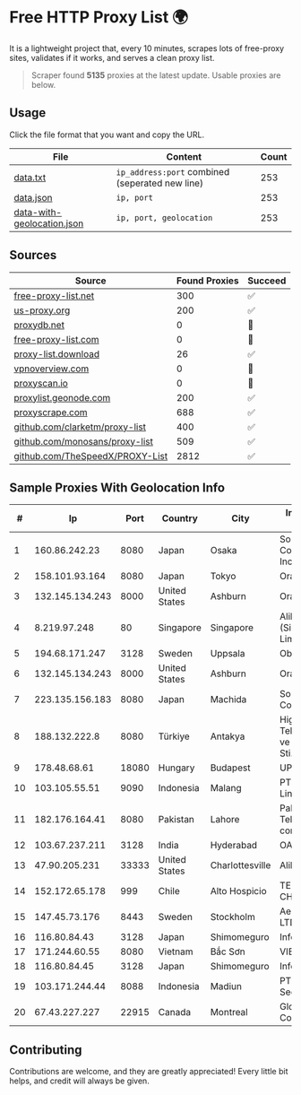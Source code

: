 
# Free HTTP Proxy List 🌍

It is a lightweight project that, every 10 minutes, scrapes lots of free-proxy sites, validates if it works, and serves a clean proxy list.


> Scraper found **5135** proxies at the latest update. Usable proxies are below.

## Usage

Click the file format that you want and copy the URL.


|File|Content|Count|
|----|-------|-----|
|[data.txt](https://raw.githubusercontent.com/themiralay/Proxy-List-World/master/data.txt)|`ip_address:port` combined (seperated new line)|253|
|[data.json](https://raw.githubusercontent.com/themiralay/Proxy-List-World/master/data.json)|`ip, port`|253|
|[data-with-geolocation.json](https://raw.githubusercontent.com/themiralay/Proxy-List-World/master/data-with-geolocation.json)|`ip, port, geolocation`|253|

## Sources

|Source|Found Proxies|Succeed|
|------|-------------|-------|
|[free-proxy-list.net](https://free-proxy-list.net)|300|✅|
|[us-proxy.org](https://www.us-proxy.org)|200|✅|
|[proxydb.net](http://proxydb.net)|0|🚫|
|[free-proxy-list.com](https://free-proxy-list.com/?page=&port=&type%5B%5D=http&type%5B%5D=https&up_time=0&search=Search)|0|🚫|
|[proxy-list.download](https://www.proxy-list.download/HTTP)|26|✅|
|[vpnoverview.com](https://vpnoverview.com/privacy/anonymous-browsing/free-proxy-servers)|0|🚫|
|[proxyscan.io](https://www.proxyscan.io)|0|🚫|
|[proxylist.geonode.com](https://proxylist.geonode.com/api/proxy-list?limit=300&page=1&sort_by=lastChecked&sort_type=desc&protocols=http,https)|200|✅|
|[proxyscrape.com](https://api.proxyscrape.com/v2/?request=displayproxies&protocol=http&timeout=10000&country=all&ssl=all&anonymity=all)|688|✅|
|[github.com/clarketm/proxy-list](https://raw.githubusercontent.com/clarketm/proxy-list/master/proxy-list-raw.txt)|400|✅|
|[github.com/monosans/proxy-list](https://raw.githubusercontent.com/monosans/proxy-list/main/proxies/http.txt)|509|✅|
|[github.com/TheSpeedX/PROXY-List](https://raw.githubusercontent.com/TheSpeedX/PROXY-List/master/http.txt)|2812|✅|


## Sample Proxies With Geolocation Info

|#|Ip|Port|Country|City|Internet Service Provider|
|-|--|----|-------|----|-------------------------|
|1|160.86.242.23|8080|Japan|Osaka|Sony Network Communications Inc|
|2|158.101.93.164|8080|Japan|Tokyo|Oracle Corporation|
|3|132.145.134.243|8000|United States|Ashburn|Oracle Corporation|
|4|8.219.97.248|80|Singapore|Singapore|Alibaba Cloud (Singapore) Private Limited|
|5|194.68.171.247|3128|Sweden|Uppsala|Obenetwork AB|
|6|132.145.134.243|8000|United States|Ashburn|Oracle Corporation|
|7|223.135.156.183|8080|Japan|Machida|So-net Corporation|
|8|188.132.222.8|8080|Türkiye|Antakya|High Speed Telekomunikasyon ve Hab. Hiz. Ltd. Sti.|
|9|178.48.68.61|18080|Hungary|Budapest|UPC|
|10|103.105.55.51|9090|Indonesia|Malang|PT. Mega Artha Lintas Data|
|11|182.176.164.41|8080|Pakistan|Lahore|Pakistan Telecommuication company limited|
|12|103.67.237.211|3128|India|Hyderabad|OASISGSSERVICES|
|13|47.90.205.231|33333|United States|Charlottesville|Alibaba.com LLC|
|14|152.172.65.178|999|Chile|Alto Hospicio|TELEFÓNICA CHILE S.A.|
|15|147.45.73.176|8443|Sweden|Stockholm|Aeza International LTD|
|16|116.80.84.43|3128|Japan|Shimomeguro|InfoSphere|
|17|171.244.60.55|8080|Vietnam|Bắc Sơn|VIETEL|
|18|116.80.84.45|3128|Japan|Shimomeguro|InfoSphere|
|19|103.171.244.44|8088|Indonesia|Madiun|PT Data Arta Sedaya|
|20|67.43.227.227|22915|Canada|Montreal|GloboTech Communications|



## Contributing

Contributions are welcome, and they are greatly appreciated! Every
little bit helps, and credit will always be given.

